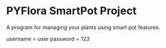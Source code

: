 # PYFlora SmartPot Project

A program for managing your plants using smart pot features.

username = user
password = 123
